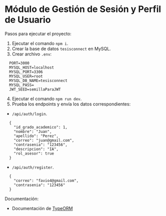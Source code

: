 # Módulo de Gestión de Sesión y Perfil de Usuario

Pasos para ejecutar el proyecto:

1. Ejecutar el comando `npm i`.
2. Crear la base de datos `tesisconnect` en MySQL.
3. Crear archivo `.env`:

```
  PORT=3000
  MYSQL_HOST=localhost
  MYSQL_PORT=3306
  MYSQL_USER=root
  MYSQL_DB_NAME=tesisconnect
  MYSQL_PASS=
  JWT_SEED=semillaParaJWT
```

4. Ejecutar el comando `npm run dev`.
5. Prueba los endpoints y envía los datos correspondientes:
  - `/api/auth/login`.

  ```
    {
      "id_grado_academico": 1,    
      "nombre": "Juan",
      "apellido": "Perez",
      "correo": "juan@gmail.com",
      "contrasenia": "123456",
      "descripcion": "IA",
      "rol_asesor": true
    }
  ```

  - `/api/auth/register`.

  ```
    { 
      "correo": "favio4@gmail.com",
      "contrasenia": "123456"
    }
  ```


Documentación:
- Documentación de [TypeORM](https://typeorm.io)